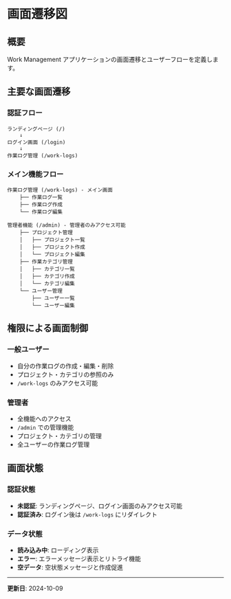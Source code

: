 # 画面遷移図

## 概要
Work Management アプリケーションの画面遷移とユーザーフローを定義します。

## 主要な画面遷移

### 認証フロー
```
ランディングページ (/)
    ↓
ログイン画面 (/login)
    ↓
作業ログ管理 (/work-logs)
```

### メイン機能フロー
```
作業ログ管理 (/work-logs) - メイン画面
    ├── 作業ログ一覧
    ├── 作業ログ作成
    └── 作業ログ編集

管理者機能 (/admin) - 管理者のみアクセス可能
    ├── プロジェクト管理
    │   ├── プロジェクト一覧
    │   ├── プロジェクト作成
    │   └── プロジェクト編集
    ├── 作業カテゴリ管理
    │   ├── カテゴリ一覧
    │   ├── カテゴリ作成
    │   └── カテゴリ編集
    └── ユーザー管理
        ├── ユーザー一覧
        └── ユーザー編集
```

## 権限による画面制御

### 一般ユーザー
- 自分の作業ログの作成・編集・削除
- プロジェクト・カテゴリの参照のみ
- `/work-logs` のみアクセス可能

### 管理者
- 全機能へのアクセス
- `/admin` での管理機能
- プロジェクト・カテゴリの管理
- 全ユーザーの作業ログ管理

## 画面状態

### 認証状態
- **未認証**: ランディングページ、ログイン画面のみアクセス可能
- **認証済み**: ログイン後は `/work-logs` にリダイレクト

### データ状態
- **読み込み中**: ローディング表示
- **エラー**: エラーメッセージ表示とリトライ機能
- **空データ**: 空状態メッセージと作成促進

---
**更新日**: 2024-10-09